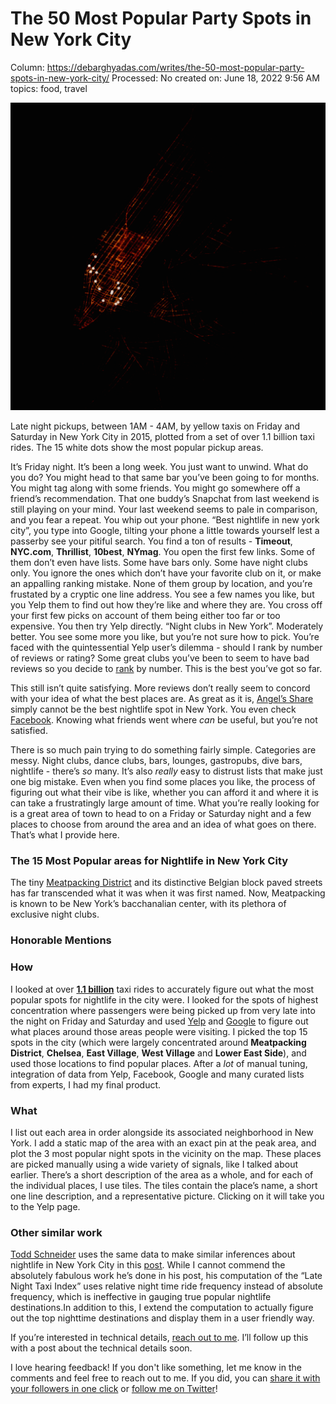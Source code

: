 # The 50 Most Popular Party Spots in New York City

Column: https://debarghyadas.com/writes/the-50-most-popular-party-spots-in-new-york-city/
Processed: No
created on: June 18, 2022 9:56 AM
topics: food, travel

![](The%2050%20Most%20Popular%20Party%20Spots%20in%20New%20York%20City%20b496674cd21646579afb1835c759b640/nightlife_pickup15-2.png)

Late night pickups, between 1AM - 4AM, by yellow taxis on Friday and Saturday in New York City in 2015, plotted from a set of over 1.1 billion taxi rides. The 15 white dots show the most popular pickup areas.

It’s Friday night. It’s been a long week. You just want to unwind. What do you do? You might head to that same bar you’ve been going to for months. You might tag along with some friends. You might go somewhere off a friend’s recommendation. That one buddy’s Snapchat from last weekend is still playing on your mind. Your last weekend seems to pale in comparison, and you fear a repeat. You whip out your phone. “Best nightlife in new york city”, you type into Google, tilting your phone a little towards yourself lest a passerby see your pitiful search. You find a ton of results - **Timeout**, **NYC.com**, **Thrillist**, **10best**, **NYmag**. You open the first few links. Some of them don’t even have lists. Some have bars only. Some have night clubs only. You ignore the ones which don’t have your favorite club on it, or make an appalling ranking mistake. None of them group by location, and you’re frustated by a cryptic one line address. You see a few names you like, but you Yelp them to find out how they’re like and where they are. You cross off your first few picks on account of them being either too far or too expensive. You then try Yelp directly. “Night clubs in New York”. Moderately better. You see some more you like, but you’re not sure how to pick. You’re faced with the quintessential Yelp user’s dilemma - should I rank by number of reviews or rating? Some great clubs you’ve been to seem to have bad reviews so you decide to [rank](http://www.yelp.com/search?find_desc=Nightlife&find_loc=New+York,+NY&start=0&sortby=review_count) by number. This is the best you’ve got so far.

This still isn’t quite satisfying. More reviews don’t really seem to concord with your idea of what the best places are. As great as it is, [Angel’s Share](http://www.yelp.com/biz/angels-share-new-york) simply cannot be the best nightlife spot in New York. You even check [Facebook](https://www.facebook.com/search/108424279189115/places-in/191478144212980/places/intersect). Knowing what friends went where *can* be useful, but you’re not satisfied.

There is so much pain trying to do something fairly simple. Categories are messy. Night clubs, dance clubs, bars, lounges, gastropubs, dive bars, nightlife - there’s *so* many. It’s also *really* easy to distrust lists that make just one big mistake. Even when you find some places you like, the process of figuring out what their vibe is like, whether you can afford it and where it is can take a frustratingly large amount of time. What you’re really looking for is a great area of town to head to on a Friday or Saturday night and a few places to choose from around the area and an idea of what goes on there. That’s what I provide here.

### The 15 Most Popular areas for Nightlife in New York City

The tiny [Meatpacking District](https://en.wikipedia.org/wiki/Meatpacking_District,_Manhattan) and its distinctive Belgian block paved streets has far transcended what it was when it was first named. Now, Meatpacking is known to be New York’s bacchanalian center, with its plethora of exclusive night clubs.

### Honorable Mentions

### How

I looked at over [**1.1 billion**](https://news.ycombinator.com/item?id=10003118) taxi rides to accurately figure out what the most popular spots for nightlife in the city were. I looked for the spots of highest concentration where passengers were being picked up from very late into the night on Friday and Saturday and used [Yelp](https://www.yelp.com/developers/documentation/v2/overview) and [Google](https://developers.google.com/places/) to figure out what places around those areas people were visiting. I picked the top 15 spots in the city (which were largely concentrated around **Meatpacking District**, **Chelsea**, **East Village**, **West Village** and **Lower East Side**), and used those locations to find popular places. After a *lot* of manual tuning, integration of data from Yelp, Facebook, Google and many curated lists from experts, I had my final product.

### What

I list out each area in order alongside its associated neighborhood in New York. I add a static map of the area with an exact pin at the peak area, and plot the 3 most popular night spots in the vicinity on the map. These places are picked manually using a wide variety of signals, like I talked about earlier. There’s a short description of the area as a whole, and for each of the individual places, I use tiles. The tiles contain the place’s name, a short one line description, and a representative picture. Clicking on it will take you to the Yelp page.

### Other similar work

[Todd Schneider](https://twitter.com/todd_schneider) uses the same data to make similar inferences about nightlife in New York City in this [post](http://toddwschneider.com/posts/analyzing-1-1-billion-nyc-taxi-and-uber-trips-with-a-vengeance/#late-night-taxi-index). While I cannot commend the absolutely fabulous work he’s done in his post, his computation of the “Late Night Taxi Index” uses relative night time ride frequency instead of absolute frequency, which is ineffective in gauging true popular nightlife destinations.In addition to this, I extend the computation to actually figure out the top nighttime destinations and display them in a user friendly way.

If you’re interested in technical details, [reach out to me](https://twitter.com/debarghya_das). I’ll follow up this with a post about the technical details soon.

I love hearing feedback! If you don't like something, let me know in the comments and feel free to reach out to me. If you did, you can [share it with your followers in one click](https://twitter.com/intent/tweet?url=https://debarghyadas.com/writes/the-50-most-popular-party-spots-in-new-york-city/&text=The%2050%20Most%20Popular%20Party%20Spots%20in%20New%20York%20City&via=debarghya_das) or [follow me on Twitter](https://twitter.com/debarghya_das)!